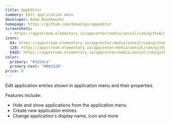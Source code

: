 ```yaml
---
title: AppEditor
summary: Edit application menu
developer: Adam Bieńkowski
homepage: https://github.com/donadigo/appeditor
screenshots:
  - https://appstream.elementary.io/appcenter/media/xenial/com/github/donadigo.appeditor.desktop/011E290055635F7F5BE25E3255C2A248/screenshots/image-1_orig.png
icons:
  64: https://appstream.elementary.io/appcenter/media/xenial/com/github/donadigo.appeditor.desktop/011E290055635F7F5BE25E3255C2A248/icons/64x64/com.github.donadigo.appeditor_com.github.donadigo.appeditor.png
  128: https://appstream.elementary.io/appcenter/media/xenial/com/github/donadigo.appeditor.desktop/011E290055635F7F5BE25E3255C2A248/icons/128x128/com.github.donadigo.appeditor_com.github.donadigo.appeditor.png
  64@2: https://appstream.elementary.io/appcenter/media/xenial/com/github/donadigo.appeditor.desktop/011E290055635F7F5BE25E3255C2A248/icons/64x64@2/com.github.donadigo.appeditor_com.github.donadigo.appeditor.png
color:
  primary: "#32e3ca"
  primary-text: "#0A332D"
price: 0
---
```


<p>Edit application entries shown in application menu and their properties.</p>
<p>Features include:</p>
<ul>
  <li>Hide and show applications from the application menu</li>
  <li>Create new application entries</li>
  <li>Change application&apos;s display name, icon and more</li>
</ul>